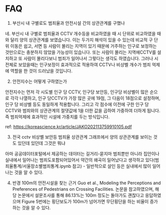 # FAQ
1. 부산시 내 구별로도 범죄율과 안전시설 간의 상관관계를 구했나

네. 부산시 내 구별로 범죄율과 CCTV 개수등을 비교하였을 때 시 단위로 비교하였을 때와 달리 양의 상관관계를 보였습니다. 이는 두가지 해석이 있을 수 있는데 비교적 구 단위 이동은 쉽고, 서면 등 사람이 몰리는 지역이 있기 때문에 거주하는 인구로 보정하는 것만으로는 충분하지 않았을 가능성이 있습니다. 또는 사람이 몰리는 지역에CCTV를 설치하고 또 사람이 몰리다보니 범죄가 일어나서 그렇다는 생각도 하였습니다. 그러나 시 전체로 보았을때는 인구보정이 효과적으로 적용하여 CCTV나 비상벨 개수가 범죄 억제에 역할을 한 것이 드러났을 것입니다.

2. 안전지수는 어떻게 구하였는가

안전지수는 먼저 각 시도별 인구 당 CCTV, 인구당 보안등, 인구당 비상벨이 많은 순으로 각각 나열하고, 인구 당CCTV가 가장 많은 곳에 19점, 그 다음이 18점으로 설정하며, 인구 당 비상벨 등도 동일하게 적용합니다. 그리고 각 점수에 이전에 구한 인구 당 CCTV와 범죄와의 상관관계의 절댓값에 1을 더한 값을 곱하여 가중하여 더하게 됩니다. 즉 범죄억제에 효과적인 시설에 가중치를 두는 방식입니다.

ref: https://koreascience.kr/article/JAKO202113759910105.pdf

3. 전국 cctv 비상벨 보안등 범죄율 상관관계 그래프에서 양의 상관관계를 보이는 것도 있던데 있던데 그것은 뭐냐

아마 공공데이터포털에서 제공하는 데이터는 길거리-묻지마 범죄뿐만 아니라 집안이나 실내에서 일어나는 범죄도포함되어있어서 약간의 왜곡이 일어났다고 생각하고 있다(범죄율통계/서울장소별범죄통계.ipynb 참고) - 일반적으로 살인 등은 실내에서 많이 일어나는 것을 알 수 있다.

4. 반경 100m의 안전시설을 찾는 근거
Guo et al., Modeling the Perceptions and Preferences of Pedestrians on Crossing Facilities. 논문을 참고하였으며, 해당 논문에서 설문조사를 통해 86.13%는 100m 정도는 돌아가도 괜찮다고 응답하였으며 Figure 5번에는 횡단보도가 100m가 넘어가면 무단횡단을 하는 비율이 증가하는 것을 알 수 있다.